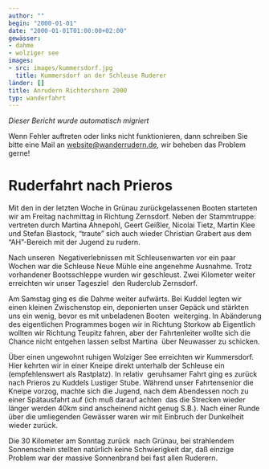 ```yaml
---
author: ""
begin: "2000-01-01"
date: "2000-01-01T01:00:00+02:00"
gewässer:
- dahme
- wolziger see
images:
- src: images/kummersdorf.jpg
  title: Kummersdorf an der Schleuse Ruderer
länder: []
title: Anrudern Richtershorn 2000
typ: wanderfahrt
---
```



*Dieser Bericht wurde automatisch migriert*

Wenn Fehler auftreten oder links nicht funktionieren, dann schreiben Sie bitte eine Mail an website@wanderrudern.de, wir beheben das Problem gerne!



# Ruderfahrt nach Prieros


Mit den in der letzten Woche in Grünau zurückgelassenen Booten starteten wir am Freitag nachmittag in Richtung Zernsdorf. Neben der Stammtruppe:  vertreten durch Martina Ahnepohl, Geert Geißler, Nicolai Tietz, Martin Klee und Stefan Biastock, “traute” sich auch wieder Christian Grabert aus dem “AH”-Bereich mit der Jugend zu rudern.

Nach unseren  Negativerlebnissen mit Schleusenwarten vor ein paar Wochen war die Schleuse Neue Mühle eine angenehme Ausnahme. Trotz vorhandener Bootsschleppe wurden wir geschleust. Zwei Kilometer weiter erreichten wir unser Tagesziel  den Ruderclub Zernsdorf.

Am Samstag ging es die Dahme weiter aufwärts. Bei Kuddel legten wir einen kleinen Zwischenstop ein, deponierten unser Gepäck und stärkten uns ein wenig, bevor es mit unbeladenen Booten  weiterging. In Abänderung des eigentlichen Programmes bogen wir in Richtung Storkow ab Eigentlich wollten wir Richtung Teupitz fahren, aber der Fahrtenleiter wollte sich die Chance nicht entgehen lassen selbst Martina  über Neuwasser zu schicken.

Über einen ungewohnt ruhigen Wolziger See erreichten wir Kummersdorf. Hier kehrten wir in einer Kneipe direkt unterhalb der Schleuse ein (empfehlenswert als Rastplatz). In relativ  geruhsamer Fahrt ging es zurück nach Prieros zu Kuddels Lustiger Stube. Während unser Fahrtensenior die Kneipe vorzog, machte sich die Jugend, nach dem Abendessen noch zu einer Spätausfahrt auf (ich muß darauf achten  das die Strecken wieder länger werden 40km sind anscheinend nicht genug S.B.). Nach einer Runde über die umliegenden Gewässer waren wir mit Einbruch der Dunkelheit wieder zurück.

Die 30 Kilometer am Sonntag zurück  nach Grünau, bei strahlendem Sonnenschein stellten natürlich keine Schwierigkeit dar, daß einzige Problem war der massive Sonnenbrand bei fast allen Ruderern.